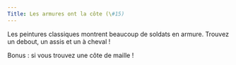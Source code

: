 ```yaml
---
Title: Les armures ont la côte (\#15)
---
```


Les peintures classiques montrent beaucoup de soldats en armure. Trouvez un debout, un assis et un à cheval !

Bonus : si vous trouvez une côte de maille !
